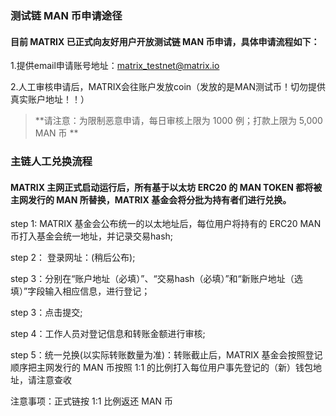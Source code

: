 ### 测试链 MAN 币申请途径

#### 目前 MATRIX 已正式向友好用户开放测试链 MAN 币申请，具体申请流程如下：
	
1.提供email申请账号地址：matrix_testnet@matrix.io

2.人工审核申请后，MATRIX会往账户发放coin（发放的是MAN测试币！切勿提供真实账户地址！！）

> **请注意：为限制恶意申请，每日审核上限为 1000 例；打款上限为 5,000 MAN 币 **


### 主链人工兑换流程 

#### MATRIX 主网正式启动运行后，所有基于以太坊 ERC20 的 MAN TOKEN 都将被主网发行的 MAN 所替换，MATRIX 基金会将分批为持有者们进行兑换。 

step 1: MATRIX 基金会公布统一的以太地址后，每位用户将持有的 ERC20 MAN 币打入基金会统一地址，并记录交易hash;

step 2： 登录网址：(稍后公布);

step 3：分别在“账户地址（必填）”、“交易hash（必填）”和“新账户地址（选填）”字段输入相应信息，进行登记；

step 3：点击提交;

step 4：工作人员对登记信息和转账金额进行审核;

step 5：统一兑换(以实际转账数量为准)：转账截止后，MATRIX 基金会按照登记顺序把主网发行的 MAN 币按照 1:1 的比例打入每位用户事先登记的（新）钱包地址，请注意查收 

注意事项：正式链按 1:1 比例返还 MAN 币

